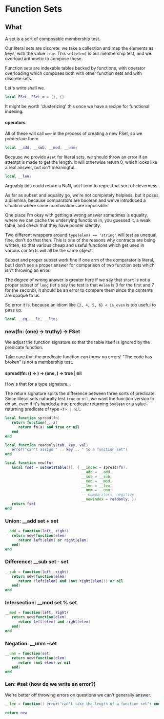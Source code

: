 # Function Sets


## What

A set is a sort of composable membership test\.

Our literal sets are discrete: we take a collection and map the elements as
keys, with the value `true`\.  This `set[elem]` is our membership test, and
we overload arithmetic to compose these\.

Function sets are indexable tables backed by functions, with operator
overloading which composes both with other function sets and with discrete
sets\.

Let's write shall we\.

```lua
local FSet, FSet_m = {}, {}
```

It might be worth 'clusterizing' this once we have a recipe for functional
indexing\.


#### operators

All of these will call `new` in the process of creating a new FSet, so we
predeclare them\.

```lua
local __add, __sub, __mod, __unm;
```

Because we provide `#set` for literal sets, we should throw an error if an
attempt is made to get the length\.  It will otherwise return 0, which looks
like a real answer, but isn't meaningful\.

```lua
local __len;
```

Arguably this could return a NaN, but I tend to regret that sort of
cleverness\.

As far as subset and equality go, we're not completely helpless, but it poses
a dilemma, because comparators are boolean and we've introduced a situation
where some combinations are impossible\.

One place I'm okay with getting a wrong answer sometimes is equality, where
we can cache the underlying functions in, you guessed it, a weak table, and
check that they have pointer identity\.

Two different wrappers around `type(elem) == 'string'` will test as
unequal, fine, don't do that then\.  This is one of the reasons why contracts
are being written, so that various cheap and useful functions which get used
in various contexts will all be the same object\.

Subset and proper subset work fine if one arm of the comparator is literal,
but I don't see a proper answer for comparison of two function sets which
isn't throwing an error\.

The degree of wrong answer is greater here if we say that `short` is not a
proper subset of `long` \(let's say the test is that `#elem` is 3 for the
first and 7 for the second\), it should be an error to compare them since the
contents are opaque to us\.

So error it is, because an idiom like `{2, 4, 5, 6} < is_even` is too useful
to pass up\.

```lua
local __eq, __lt, __lte;
```


### new\(fn: \(one\) \-> truthy\) \-> FSet

  We adjust the function signature so that the table itself is ignored by the
predicate function\.

Take care that the predicate function can throw no errors\! "The code has
broken" is not a membership test\.


#### spread\(fn: \(<T1>\) \-> <T2>\) \-> \(one, <T1>\) \-> true | nil

How's that for a type signature\.\.\.

The return signature splits the difference between three sorts of predicate\.
Since literal sets naturally test `true` or `nil`, we want the function
version to do so, even if it's handed a true predicate returning `boolean` or
a value\-returning predicate of type `<T> | nil`\.

```lua
local function spread(fn)
   return function(_, a)
      return fn(a) and true or nil
   end
end
```

```lua
local function readonly(tab, key, val)
   error("can't assign " .. key .. " to a function set")
end

local function new(fn)
   local fset = setmetatable({}, { __index = spread(fn),
                                   __add = __add,
                                   __sub = __sub,
                                   __mod = __mod,
                                   __len = __len,
                                   __unm = __unm,
                                   -- comparators, negative
                                   __newindex = readonly, })
   return fset
end
```


### Union: \_\_add   set \+ set

```lua
__add = function(left, right)
   return new(function(elem)
      return left[elem] or right[elem]
   end)
end
```


### Difference: \_\_sub set \- set

```lua
__sub = function(left, right)
   return new(function(elem)
      return (left[elem] and (not right[elem])) or nil
   end)
end
```


### Intersection: \_\_mod set % set

```lua
__mod = function(left, right)
   return new(function(elem)
      return left[elem] and right[elem]
   end)
end
```


### Negation: \_\_unm \-set

```lua
__unm = function(set)
   return new(function(elem)
      return (not elem) or nil
   end)
end
```


### Len: \#set \(how do we write an error?\)

We're better off throwing errors on questions we can't generally answer\.

```lua
__len = function() error("can't take the length of a function set") end
```

```lua
return new
```
